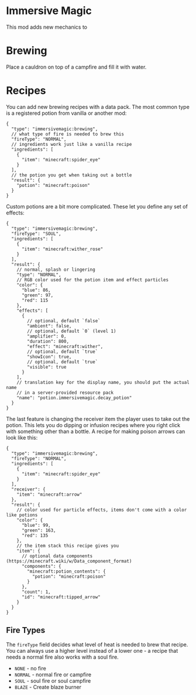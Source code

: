 # Immersive Magic

This mod adds new mechanics to

# Brewing

Place a cauldron on top of a campfire and fill it with water.

# Recipes

You can add new brewing recipes with a data pack. The most common type is a registered potion from vanilla or another
mod:

```json5
{
  "type": "immersivemagic:brewing",
  // what type of fire is needed to brew this
  "fireType": "NORMAL",
  // ingredients work just like a vanilla recipe
  "ingredients": [
    {
      "item": "minecraft:spider_eye"
    }
  ],
  // the potion you get when taking out a bottle
  "result": {
    "potion": "minecraft:poison"
  }
}
```

Custom potions are a bit more complicated. These let you define any set of effects:

```json5
{
  "type": "immersivemagic:brewing",
  "fireType": "SOUL",
  "ingredients": [
    {
      "item": "minecraft:wither_rose"
    }
  ],
  "result": {
    // normal, splash or lingering
    "type": "NORMAL",
    // RGB color used for the potion item and effect particles
    "color": {
      "blue": 86,
      "green": 97,
      "red": 115
    },
    "effects": [
      {
        // optional, default `false`
        "ambient": false,
        // optional, default `0` (level 1)
        "amplifier": 0,
        "duration": 800,
        "effect": "minecraft:wither",
        // optional, default `true`
        "showIcon": true,
        // optional, default `true`
        "visible": true
      }
    ],
    // translation key for the display name, you should put the actual name
    // in a server-provided resource pack
    "name": "potion.immersivemagic.decay_potion"
  }
}
```

The last feature is changing the receiver item the player uses to take out the potion. This lets you do dipping or
infusion recipes where you right click with something other than a bottle. A recipe for making poison arrows can look
like this:

```json5
{
  "type": "immersivemagic:brewing",
  "fireType": "NORMAL",
  "ingredients": [
    {
      "item": "minecraft:spider_eye"
    }
  ],
  "receiver": {
    "item": "minecraft:arrow"
  },
  "result": {
    // color used for particle effects, items don't come with a color like potions
    "color": {
      "blue": 99,
      "green": 163,
      "red": 135
    },
    // the item stack this recipe gives you
    "item": {
      // optional data components (https://minecraft.wiki/w/Data_component_format)
      "components": {
        "minecraft:potion_contents": {
          "potion": "minecraft:poison"
        }
      },
      "count": 1,
      "id": "minecraft:tipped_arrow"
    }
  }
}
```

## Fire Types

The `fireType` field decides what level of heat is needed to brew that recipe. You can always use a higher level instead
of a lower one - a recipe that needs a normal fire also works with a soul fire.

* `NONE` - no fire
* `NORMAL` - normal fire or campfire
* `SOUL` - soul fire or soul campfire
* `BLAZE` - Create blaze burner